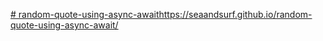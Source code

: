 [# random-quote-using-async-await](https://seaandsurf.github.io/random-quote-using-async-await/)https://seaandsurf.github.io/random-quote-using-async-await/
